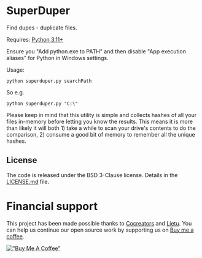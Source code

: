 # SuperDuper

Find dupes - duplicate files.

Requires: [Python 3.11+](https://www.python.org/downloads/)

Ensure you "Add python.exe to PATH" and then disable "App execution aliases" for Python in Windows settings.

Usage:

```shell
python superduper.py searchPath
```

So e.g.

```shell
python superduper.py "C:\"
```

Please keep in mind that this utility is simple and collects hashes of all your files in-memory before letting
you know the results. This means it is more than likely it will both 1) take a while to scan your drive's
contents to do the comparison, 2) consume a good bit of memory to remember all the unique hashes.

## License

The code is released under the BSD 3-Clause license. Details in the [LICENSE.md](./LICENSE.md) file.

# Financial support

This project has been made possible thanks to [Cocreators](https://cocreators.ee) and
[Lietu](https://lietu.net). You can help us continue our open source work by supporting us on
[Buy me a coffee](https://www.buymeacoffee.com/cocreators).

[!["Buy Me A Coffee"](https://www.buymeacoffee.com/assets/img/custom_images/orange_img.png)](https://www.buymeacoffee.com/cocreators)
